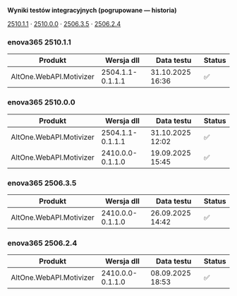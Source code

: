 **Wyniki testów integracyjnych (pogrupowane — historia)**

[2510.1.1](#enova365-251011) · [2510.0.0](#enova365-251000) · [2506.3.5](#enova365-250635) · [2506.2.4](#enova365-250624)

### enova365 2510.1.1

| Produkt                 | Wersja dll       | Data testu       | Status |
|-------------------------|------------------|------------------|--------|
| AltOne.WebAPI.Motivizer | 2504.1.1-0.1.1.1 | 31.10.2025 16:36 | ✅      |

### enova365 2510.0.0

| Produkt                 | Wersja dll       | Data testu       | Status |
|-------------------------|------------------|------------------|--------|
| AltOne.WebAPI.Motivizer | 2504.1.1-0.1.1.1 | 31.10.2025 12:02 | ✅      |
| AltOne.WebAPI.Motivizer | 2410.0.0-0.1.1.0 | 19.09.2025 15:45 | ✅      |

### enova365 2506.3.5

| Produkt                 | Wersja dll       | Data testu       | Status |
|-------------------------|------------------|------------------|--------|
| AltOne.WebAPI.Motivizer | 2410.0.0-0.1.1.0 | 26.09.2025 14:42 | ✅      |

### enova365 2506.2.4

| Produkt                 | Wersja dll       | Data testu       | Status |
|-------------------------|------------------|------------------|--------|
| AltOne.WebAPI.Motivizer | 2410.0.0-0.1.1.0 | 08.09.2025 18:53 | ✅      |

